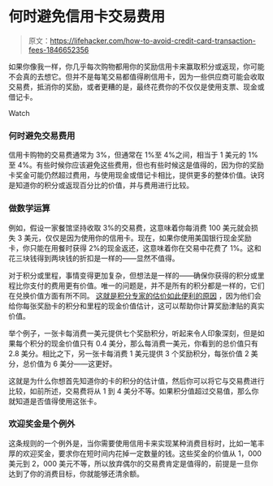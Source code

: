 # 何时避免信用卡交易费用

> 原文：<https://lifehacker.com/how-to-avoid-credit-card-transaction-fees-1846652356>

如果你像我一样，你几乎每次购物都用你的奖励信用卡来赢取积分或返现，你可能不会真的去想它。但并不是每笔交易都值得刷信用卡，因为一些供应商可能会收取交易费，抵消你的奖励，或者更糟的是，最终花费你的不仅仅是使用支票、现金或借记卡。

Watch

### **何时避免交易费用**

信用卡购物的交易费通常为 3%，但通常在 1%至 4%之间，相当于 1 美元的 1%至 4%。有些时候你应该避免这些费用，但也有些时候这是值得的，因为你的奖励卡奖金可能仍然超过费用，与使用现金或借记卡相比，提供更多的整体价值。诀窍是知道你的积分或返现百分比的价值，并与费用进行比较。

### **做数学运算**

例如，假设一家餐馆坚持收取 3%的交易费，这意味着你每消费 100 美元就会损失 3 美元，仅仅是因为使用你的信用卡。现在，如果你使用美国银行现金奖励卡，你只能在用餐时获得 2%的现金返还，这意味着你在交易中花费了 1%。这和花三块钱得到两块钱的折扣是一样的——显然不值得。

对于积分或里程，事情变得更加复杂，但想法是一样的——确保你获得的积分或里程比你支付的费用更有价值。唯一的问题是，并不是所有的积分都是一样的，它们在兑换价值方面有所不同。 [这就是积分专家的估价如此便利的原因](https://thepointsguy.com/guide/monthly-valuations/) ，因为他们会给你每张奖励卡的积分和里程的现金价值估计，这可以帮助你计算奖励津贴的真实价值。

举个例子，一张卡每消费一美元提供七个奖励积分，听起来令人印象深刻，但是如果每个积分的现金价值只有 0.4 美分，那么每消费一美元，你看到的总价值只有 2.8 美分。相比之下，另一张卡每消费 1 美元提供 3 个奖励积分，每张价值 2 美分，总价值为 6 美分——这更好。

这就是为什么你想首先知道你的卡的积分的估计值，然后你可以将它与交易费进行比较，如前所述，交易费将从 1 到 4 美分不等。如果积分值超过交易值，那么你就知道是否值得使用这张卡。

### 欢迎奖金是个例外

这条规则的一个例外是，当你需要使用信用卡来实现某种消费目标时，比如一笔丰厚的欢迎奖金，要求你在短时间内花掉一定数量的钱。这些奖金的价值从 1，000 美元到 2，000 美元不等，所以放弃偶尔的交易费肯定是值得的，前提是一旦你达到了你的消费目标，你就能够还清余额。